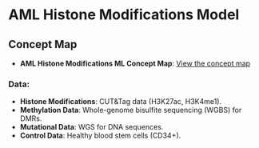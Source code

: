 # AML Histone Modifications Model

## Concept Map
- **AML Histone Modifications ML Concept Map**: [View the concept map](https://lucid.app/lucidchart/8f9cda5f-7753-4761-a9dd-4e08d61c37d2/edit?viewport_loc=-1083%2C-1158%2C4619%2C2226%2C0_0&invitationId=inv_1b0bc6d4-359a-4f1b-9018-e0c8575d44ca)

### Data:
- **Histone Modifications**: CUT&Tag data (H3K27ac, H3K4me1).
- **Methylation Data**: Whole-genome bisulfite sequencing (WGBS) for DMRs.
- **Mutational Data**: WGS for DNA sequences.
- **Control Data**: Healthy blood stem cells (CD34+).
